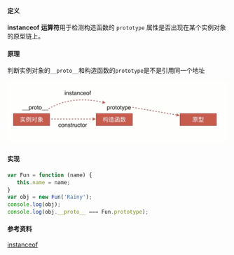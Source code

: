 #### 定义

**instanceof** **运算符**用于检测构造函数的 `prototype` 属性是否出现在某个实例对象的原型链上。

#### 原理

判断实例对象的`__proto__`和构造函数的`prototype`是不是引用同一个地址

![instanceof.jpg](./images/instanceof.jpg)

#### 实现

```js
var Fun = function (name) {
   this.name = name;
}
var obj = new Fun('Rainy');
console.log(obj);
console.log(obj.__proto__ === Fun.prototype);
```



#### 参考资料

[instanceof](https://developer.mozilla.org/zh-CN/docs/Web/JavaScript/Reference/Operators/instanceof)